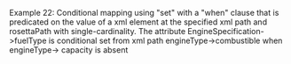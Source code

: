 Example 22:
Conditional mapping using "set" with a "when" clause that is predicated on the value of a xml element at the specified
xml path and rosettaPath with single-cardinality.
The attribute EngineSpecification->fuelType is conditional set from xml path engineType->combustible when engineType->
capacity is absent